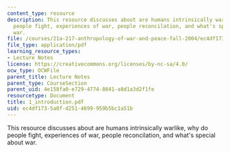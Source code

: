 ```yaml
---
content_type: resource
description: This resource discusses about are humans intrinsically warlike, why do
  people fight, experiences of war, people reconcilation, and what's special about
  war.
file: /courses/21a-217-anthropology-of-war-and-peace-fall-2004/ec4df1735a0fd2514699959b5bc1a51b_1_introduction.pdf
file_type: application/pdf
learning_resource_types:
- Lecture Notes
license: https://creativecommons.org/licenses/by-nc-sa/4.0/
ocw_type: OCWFile
parent_title: Lecture Notes
parent_type: CourseSection
parent_uid: 4e158fa0-e729-4774-8841-a8d1a3d2f1fe
resourcetype: Document
title: 1_introduction.pdf
uid: ec4df173-5a0f-d251-4699-959b5bc1a51b
---
```

This resource discusses about are humans intrinsically warlike, why do people fight, experiences of war, people reconcilation, and what's special about war.